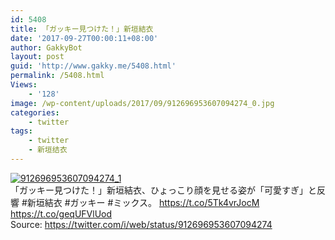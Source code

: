 ```yaml
---
id: 5408
title: 「ガッキー見つけた！」新垣結衣
date: '2017-09-27T00:00:11+08:00'
author: GakkyBot
layout: post
guid: 'http://www.gakky.me/5408.html'
permalink: /5408.html
Views:
    - '128'
image: /wp-content/uploads/2017/09/912696953607094274_0.jpg
categories:
    - twitter
tags:
    - twitter
    - 新垣结衣
---
```


[![912696953607094274_1](http://www.yui-aragaki.org/wp-content/uploads/2017/09/912696953607094274_1.jpg)](http://www.yui-aragaki.org/wp-content/uploads/2017/09/912696953607094274_1.jpg)  
「ガッキー見つけた！」新垣結衣、ひょっこり顔を見せる姿が「可愛すぎ」と反響 #新垣結衣 #ガッキー #ミックス。 https://t.co/5Tk4vrJocM https://t.co/geqUFVlUod  
Source: <https://twitter.com/i/web/status/912696953607094274>